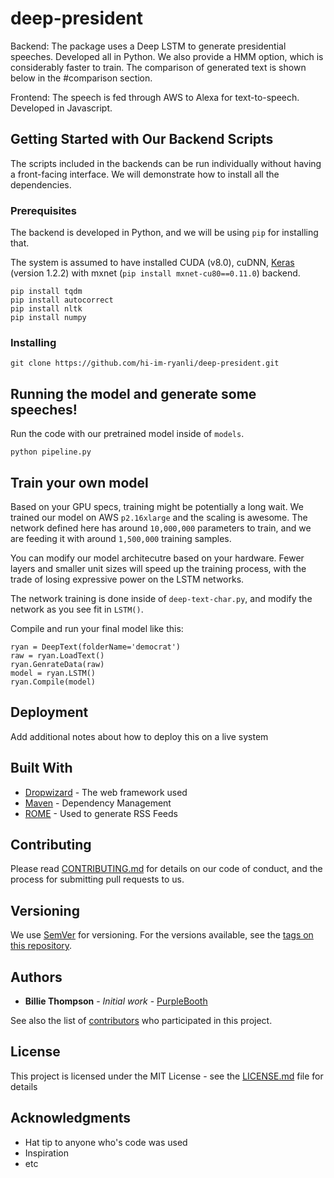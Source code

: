 # deep-president

Backend:
The package uses a Deep LSTM to generate presidential speeches. Developed all in Python. We also provide a HMM option, which is considerably faster to train. The comparison of generated text is shown below in the #comparison section.

Frontend:
The speech is fed through AWS to Alexa for text-to-speech. Developed in Javascript. 

## Getting Started with Our Backend Scripts

The scripts included in the backends can be run individually without having a front-facing interface. We will demonstrate how to install all the dependencies.

### Prerequisites

The backend is developed in Python, and we will be using `pip` for installing that. 

The system is assumed to have installed CUDA (v8.0), cuDNN, [Keras](https://github.com/NVIDIA/keras) (version 1.2.2) with mxnet (`pip install mxnet-cu80==0.11.0`) backend.
```
pip install tqdm
pip install autocorrect
pip install nltk
pip install numpy
```
### Installing

```
git clone https://github.com/hi-im-ryanli/deep-president.git
```

## Running the model and generate some speeches!

Run the code with our pretrained model inside of `models`.
```
python pipeline.py
```

## Train your own model
Based on your GPU specs, training might be potentially a long wait. We trained our model on AWS `p2.16xlarge` and the scaling is awesome. The network defined here has around `10,000,000` parameters to train, and we are feeding it with around `1,500,000` training samples.

You can modify our model architecutre based on your hardware. Fewer layers and smaller unit sizes will speed up the training process, with the trade of losing expressive power on the LSTM networks.

The network training is done inside of `deep-text-char.py`, and modify the network as you see fit in `LSTM()`.

Compile and run your final model like this:
```
ryan = DeepText(folderName='democrat')
raw = ryan.LoadText()
ryan.GenrateData(raw)
model = ryan.LSTM()
ryan.Compile(model)
```

## Deployment

Add additional notes about how to deploy this on a live system

## Built With

* [Dropwizard](http://www.dropwizard.io/1.0.2/docs/) - The web framework used
* [Maven](https://maven.apache.org/) - Dependency Management
* [ROME](https://rometools.github.io/rome/) - Used to generate RSS Feeds

## Contributing

Please read [CONTRIBUTING.md](https://gist.github.com/PurpleBooth/b24679402957c63ec426) for details on our code of conduct, and the process for submitting pull requests to us.

## Versioning

We use [SemVer](http://semver.org/) for versioning. For the versions available, see the [tags on this repository](https://github.com/your/project/tags). 

## Authors

* **Billie Thompson** - *Initial work* - [PurpleBooth](https://github.com/PurpleBooth)

See also the list of [contributors](https://github.com/your/project/contributors) who participated in this project.

## License

This project is licensed under the MIT License - see the [LICENSE.md](LICENSE.md) file for details

## Acknowledgments

* Hat tip to anyone who's code was used
* Inspiration
* etc
